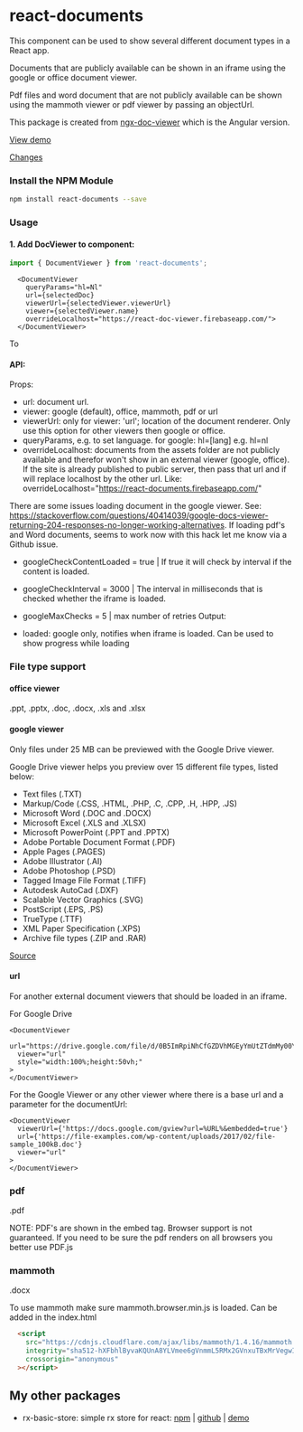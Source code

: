 # react-documents
This component can be used to show several different document types in a React app.

Documents that are publicly available can be shown in an iframe using the google or office document viewer.

Pdf files and word document that are not publicly available can be shown using the mammoth viewer or pdf viewer by passing an objectUrl.

This package is created from [ngx-doc-viewer](https://github.com/Marcelh1983/document-viewer/blob/main/libs/ngx-doc-viewer/) which is the Angular version.

<a href="https://react-documents.web.app/">View demo</a>

<a href="https://github.com/Marcelh1983/document-viewer/blob/main/libs/react-documents/changelog.md">Changes</a>

### Install the NPM Module

```sh
npm install react-documents --save
```

### Usage

#### 1. Add DocViewer to component:

```ts
import { DocumentViewer } from 'react-documents';
```

```tsx
  <DocumentViewer
    queryParams="hl=Nl"
    url={selectedDoc}
    viewerUrl={selectedViewer.viewerUrl}
    viewer={selectedViewer.name}
    overrideLocalhost="https://react-doc-viewer.firebaseapp.com/">
  </DocumentViewer>
```

To

#### API:

Props:

- url: document url.
- viewer: google (default), office, mammoth, pdf or url
- viewerUrl: only for viewer: 'url'; location of the document renderer. Only use this option for other viewers then google or office.
- queryParams, e.g. to set language. for google: hl=[lang] e.g. hl=nl
 - overrideLocalhost: documents from the assets folder are not publicly available and therefor won't show in an external viewer (google, office). If the site is already published to public server, then pass that url and if will replace localhost by the other url. Like: overrideLocalhost="https://react-documents.firebaseapp.com/"

There are some issues loading document in the google viewer. See: https://stackoverflow.com/questions/40414039/google-docs-viewer-returning-204-responses-no-longer-working-alternatives. If loading pdf's and Word documents, seems to work now with this hack let me know via a Github issue.

- googleCheckContentLoaded = true | If true it will check by interval if the content is loaded.
- googleCheckInterval = 3000 | The interval in milliseconds that is checked whether the iframe is loaded.
- googleMaxChecks = 5 | max number of retries
Output:

- loaded: google only, notifies when iframe is loaded. Can be used to show progress while loading

### File type support

#### office viewer

.ppt, .pptx, .doc, .docx, .xls and .xlsx

#### google viewer

Only files under 25 MB can be previewed with the Google Drive viewer.

Google Drive viewer helps you preview over 15 different file types, listed below:

- Text files (.TXT)
- Markup/Code (.CSS, .HTML, .PHP, .C, .CPP, .H, .HPP, .JS)
- Microsoft Word (.DOC and .DOCX)
- Microsoft Excel (.XLS and .XLSX)
- Microsoft PowerPoint (.PPT and .PPTX)
- Adobe Portable Document Format (.PDF)
- Apple Pages (.PAGES)
- Adobe Illustrator (.AI)
- Adobe Photoshop (.PSD)
- Tagged Image File Format (.TIFF)
- Autodesk AutoCad (.DXF)
- Scalable Vector Graphics (.SVG)
- PostScript (.EPS, .PS)
- TrueType (.TTF)
- XML Paper Specification (.XPS)
- Archive file types (.ZIP and .RAR)

<a href="https://gist.githubusercontent.com/tzmartin/1cf85dc3d975f94cfddc04bc0dd399be/raw/d4263c8faf7b68f4bbfd33b386ec33ed2bc11e7d/embedded-file-viewer.md">Source</a>

#### url

For another external document viewers that should be loaded in an iframe.

For Google Drive

```tsx
<DocumentViewer
  url="https://drive.google.com/file/d/0B5ImRpiNhCfGZDVhMGEyYmUtZTdmMy00YWEyLWEyMTQtN2E2YzM3MDg3MTZh/preview"
  viewer="url"
  style="width:100%;height:50vh;"
>
</DocumentViewer>
```

For the Google Viewer or any other viewer where there is a base url and a parameter for the documentUrl:

```tsx
<DocumentViewer
  viewerUrl={'https://docs.google.com/gview?url=%URL%&embedded=true'}
  url={'https://file-examples.com/wp-content/uploads/2017/02/file-sample_100kB.doc'}
  viewer="url"
>
</DocumentViewer>
```

### pdf

.pdf

NOTE: PDF's are shown in the embed tag. Browser support is not guaranteed. If you need to be sure the pdf renders on all browsers you better use PDF.js

### mammoth

.docx

To use mammoth make sure mammoth.browser.min.js is loaded. Can be added in the index.html
```html
  <script
    src="https://cdnjs.cloudflare.com/ajax/libs/mammoth/1.4.16/mammoth.browser.min.js"
    integrity="sha512-hXFbhlByvaKQUnA8YLVmee6gVnmmL5RMx2GVnxuTBxMrVegwIN/1d2eZ3ICNzw0MViUotNtZEdgPW+Dq+kv4oQ=="
    crossorigin="anonymous"
  ></script>
```

## My other packages

- rx-basic-store: simple rx store for react: [npm](https://www.npmjs.com/package/rx-basic-store) | [github](https://github.com/Marcelh1983/rx-basic-store) | [demo](https://rx-basic-store.web.app/)

